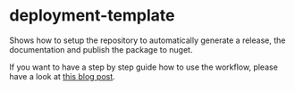 # deployment-template

Shows how to setup the repository to automatically generate a release, the documentation and publish the package to nuget.

If you want to have a step by step guide how to use the workflow, please have a look at [this blog post](https://steven-giesel.com/blogPost/5f9e9f0d-2413-4e4b-8e38-9eebe9503e52).
